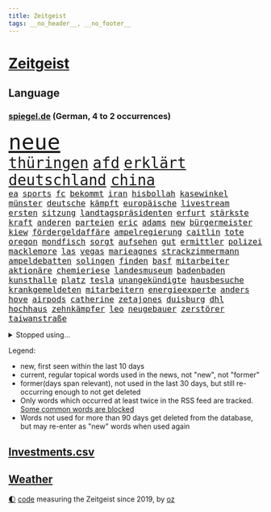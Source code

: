 ```yaml
---
title: Zeitgeist
tags: __no_header__, __no_footer__
---
```


# [Zeitgeist](https://oliz.io/zeitgeist/)

## Language

<h3><a href="https://www.spiegel.de" target="_blank">spiegel.de</a> (German, 4 to 2 occurrences)</h3>
<p style="font-family:monospace">
<span style="font-size:32pt"><a href="news_links.html#neue" class="current">neue</a></span>
<br>
<span style="font-size:22pt"><a href="news_links.html#thüringen" class="current">thüringen</a></span>
<span style="font-size:22pt"><a href="news_links.html#afd" class="current">afd</a></span>
<span style="font-size:22pt"><a href="news_links.html#erklärt" class="current">erklärt</a></span>
<span style="font-size:22pt"><a href="news_links.html#deutschland" class="current">deutschland</a></span>
<span style="font-size:22pt"><a href="news_links.html#china" class="current">china</a></span>
<br>
<span style="font-size:12pt"><a href="news_links.html#ea" class="current">ea</a></span>
<span style="font-size:12pt"><a href="news_links.html#sports" class="current">sports</a></span>
<span style="font-size:12pt"><a href="news_links.html#fc" class="current">fc</a></span>
<span style="font-size:12pt"><a href="news_links.html#bekommt" class="current">bekommt</a></span>
<span style="font-size:12pt"><a href="news_links.html#iran" class="current">iran</a></span>
<span style="font-size:12pt"><a href="news_links.html#hisbollah" class="current">hisbollah</a></span>
<span style="font-size:12pt"><a href="news_links.html#kasewinkel" class="new">kasewinkel</a></span>
<span style="font-size:12pt"><a href="news_links.html#münster" class="current">münster</a></span>
<span style="font-size:12pt"><a href="news_links.html#deutsche" class="current">deutsche</a></span>
<span style="font-size:12pt"><a href="news_links.html#kämpft" class="current">kämpft</a></span>
<span style="font-size:12pt"><a href="news_links.html#europäische" class="current">europäische</a></span>
<span style="font-size:12pt"><a href="news_links.html#livestream" class="current">livestream</a></span>
<span style="font-size:12pt"><a href="news_links.html#ersten" class="current">ersten</a></span>
<span style="font-size:12pt"><a href="news_links.html#sitzung" class="current">sitzung</a></span>
<span style="font-size:12pt"><a href="news_links.html#landtagspräsidenten" class="new">landtagspräsidenten</a></span>
<span style="font-size:12pt"><a href="news_links.html#erfurt" class="current">erfurt</a></span>
<span style="font-size:12pt"><a href="news_links.html#stärkste" class="current">stärkste</a></span>
<span style="font-size:12pt"><a href="news_links.html#kraft" class="current">kraft</a></span>
<span style="font-size:12pt"><a href="news_links.html#anderen" class="current">anderen</a></span>
<span style="font-size:12pt"><a href="news_links.html#parteien" class="current">parteien</a></span>
<span style="font-size:12pt"><a href="news_links.html#eric" class="current">eric</a></span>
<span style="font-size:12pt"><a href="news_links.html#adams" class="current">adams</a></span>
<span style="font-size:12pt"><a href="news_links.html#new" class="current">new</a></span>
<span style="font-size:12pt"><a href="news_links.html#bürgermeister" class="current">bürgermeister</a></span>
<span style="font-size:12pt"><a href="news_links.html#kiew" class="current">kiew</a></span>
<span style="font-size:12pt"><a href="news_links.html#fördergeldaffäre" class="current">fördergeldaffäre</a></span>
<span style="font-size:12pt"><a href="news_links.html#ampelregierung" class="current">ampelregierung</a></span>
<span style="font-size:12pt"><a href="news_links.html#caitlin" class="current">caitlin</a></span>
<span style="font-size:12pt"><a href="news_links.html#tote" class="current">tote</a></span>
<span style="font-size:12pt"><a href="news_links.html#oregon" class="new">oregon</a></span>
<span style="font-size:12pt"><a href="news_links.html#mondfisch" class="new">mondfisch</a></span>
<span style="font-size:12pt"><a href="news_links.html#sorgt" class="current">sorgt</a></span>
<span style="font-size:12pt"><a href="news_links.html#aufsehen" class="current">aufsehen</a></span>
<span style="font-size:12pt"><a href="news_links.html#gut" class="current">gut</a></span>
<span style="font-size:12pt"><a href="news_links.html#ermittler" class="current">ermittler</a></span>
<span style="font-size:12pt"><a href="news_links.html#polizei" class="current">polizei</a></span>
<span style="font-size:12pt"><a href="news_links.html#macklemore" class="current">macklemore</a></span>
<span style="font-size:12pt"><a href="news_links.html#las" class="current">las</a></span>
<span style="font-size:12pt"><a href="news_links.html#vegas" class="new">vegas</a></span>
<span style="font-size:12pt"><a href="news_links.html#marieagnes" class="new">marieagnes</a></span>
<span style="font-size:12pt"><a href="news_links.html#strackzimmermann" class="new">strackzimmermann</a></span>
<span style="font-size:12pt"><a href="news_links.html#ampeldebatten" class="new">ampeldebatten</a></span>
<span style="font-size:12pt"><a href="news_links.html#solingen" class="current">solingen</a></span>
<span style="font-size:12pt"><a href="news_links.html#finden" class="current">finden</a></span>
<span style="font-size:12pt"><a href="news_links.html#basf" class="new">basf</a></span>
<span style="font-size:12pt"><a href="news_links.html#mitarbeiter" class="current">mitarbeiter</a></span>
<span style="font-size:12pt"><a href="news_links.html#aktionäre" class="current">aktionäre</a></span>
<span style="font-size:12pt"><a href="news_links.html#chemieriese" class="new">chemieriese</a></span>
<span style="font-size:12pt"><a href="news_links.html#landesmuseum" class="new">landesmuseum</a></span>
<span style="font-size:12pt"><a href="news_links.html#badenbaden" class="new">badenbaden</a></span>
<span style="font-size:12pt"><a href="news_links.html#kunsthalle" class="new">kunsthalle</a></span>
<span style="font-size:12pt"><a href="news_links.html#platz" class="current">platz</a></span>
<span style="font-size:12pt"><a href="news_links.html#tesla" class="current">tesla</a></span>
<span style="font-size:12pt"><a href="news_links.html#unangekündigte" class="new">unangekündigte</a></span>
<span style="font-size:12pt"><a href="news_links.html#hausbesuche" class="new">hausbesuche</a></span>
<span style="font-size:12pt"><a href="news_links.html#krankgemeldeten" class="new">krankgemeldeten</a></span>
<span style="font-size:12pt"><a href="news_links.html#mitarbeitern" class="current">mitarbeitern</a></span>
<span style="font-size:12pt"><a href="news_links.html#energieexperte" class="new">energieexperte</a></span>
<span style="font-size:12pt"><a href="news_links.html#anders" class="current">anders</a></span>
<span style="font-size:12pt"><a href="news_links.html#hove" class="current">hove</a></span>
<span style="font-size:12pt"><a href="news_links.html#airpods" class="current">airpods</a></span>
<span style="font-size:12pt"><a href="news_links.html#catherine" class="current">catherine</a></span>
<span style="font-size:12pt"><a href="news_links.html#zetajones" class="new">zetajones</a></span>
<span style="font-size:12pt"><a href="news_links.html#duisburg" class="current">duisburg</a></span>
<span style="font-size:12pt"><a href="news_links.html#dhl" class="current">dhl</a></span>
<span style="font-size:12pt"><a href="news_links.html#hochhaus" class="current">hochhaus</a></span>
<span style="font-size:12pt"><a href="news_links.html#zehnkämpfer" class="current">zehnkämpfer</a></span>
<span style="font-size:12pt"><a href="news_links.html#leo" class="current">leo</a></span>
<span style="font-size:12pt"><a href="news_links.html#neugebauer" class="current">neugebauer</a></span>
<span style="font-size:12pt"><a href="news_links.html#zerstörer" class="new">zerstörer</a></span>
<span style="font-size:12pt"><a href="news_links.html#taiwanstraße" class="current">taiwanstraße</a></span>
</p>
<details>
<summary>Stopped using...</summary>
<p class="former" style="font-size:12pt">
energien(1434) entscheidungen(1434) funktionieren(1434) geplante(1434) himmel(1434) liste(1434) oberbürgermeister(1434) untersuchungen(1434) versteigert(1434) beschäftigt(1433) unabhängige(1433) carsten(1432) genannt(1432) strengere(1432) widerspricht(1432) überlebte(1432) arbeitgeber(1431) beispielen(1431) entdecken(1431) fanden(1431) kolumnist(1431) kraftvoll(1431) prüfung(1431) schildert(1431) senat(1431) übersicht(1431) antreten(1430) beamte(1430) hätten(1430) journalisten(1430) nachfolge(1430) positiv(1430) verpflichtet(1430) führende(1429) halle(1429) normal(1429) theater(1429) turnier(1429) verschärfen(1429) vorschlag(1429) 2017(1428) 33(1428) gegenseitig(1428) geschickt(1428) mahnt(1428) uspräsidenten(1428) bsc(1427) co₂(1427) geburt(1427) geworfen(1427) halben(1427) hertha(1427) künftigen(1427) versorgt(1427) bochum(1426) klaren(1426) vergeben(1426) behörde(1425) jury(1425) tausenden(1425) teilnehmen(1425) west(1425) alpen(1424) augsburg(1424) interesse(1424) mütter(1424) rand(1424) unterschiedlich(1424) ausfallen(1423) favoriten(1423) mieter(1423) schwierigkeiten(1423) torhüter(1423) trennen(1423) begann(1422) entscheidenden(1422) manuel(1422) mediziner(1422) untersuchen(1422) abgehört(1421) unbedingt(1421) verursacht(1421) bestimmten(1420) drohungen(1420) ermittlern(1420) leitet(1420) orbán(1420) strecke(1420) viktor(1420) sinn(1419) anschließend(1418) betont(1418) warschau(1418) schottland(1417) südafrika(1417) anzeichen(1416) kevin(1416) kontakte(1415) schauen(1415) visier(1415) deals(1414) pflanzen(1414) satz(1414) vorsprung(1414) warm(1412) außerhalb(1411) bezahlen(1411) haushalte(1411) spenden(1410) weckt(1410) gefangene(1409) mecklenburgvorpommern(1407) handel(1406) aufhalten(1405) händler(1405) not(1405) schneider(1405) vorgelegt(1405) journalist(1404) hilfen(1402) unterdessen(1400) verkehr(1400) aufgefunden(1397) gehabt(1392) koalitionspartner(1391) smartphones(1389) identität(1386) berichtete(1341) festgesetzt(1341) dankt(1340) niederländer(1330) lehrerin(1307) vormarsch(1299) josef(1293) müll(1185) zentralbank(1174) kuriose(1125) umkämpften(1116) erkrankte(1112) moderner(1108) irritiert(1093) diebe(1090) entlasten(1087) ampelparteien(1050) roth(1038) fußballs(1029) airlines(1027) dutzenden(1018) finnland(1006) verabschieden(1003) kompromiss(1001) natürlich(1001) kanzlers(988) fördern(983) gefechte(983) symbol(982) hochzeit(980) heißen(949) emotionalen(946) verwaltung(937) transparenz(936) lücken(921) kriegsbeginn(905) lindners(896) fox(888) wiederaufbau(888) politisches(847) verzweiflung(842) japanische(834) ausbauen(833) kühnert(833) 86(811) trans(801) extra(792) folgten(790) freispruch(780) toilette(778) subventionen(775) antony(774) drohnenangriff(772) studentin(757) raten(756) studieren(755) überreste(740) vaters(721) begegnung(714) staatsanwalt(703) verurteilten(690) parallel(679) verehrt(678) billigt(674) uskonzern(671) gleise(664) überlebende(650) colorado(645) airbus(642) gestalten(640) madonna(635) verwendet(626) pokal(620) viertagewoche(619) nannte(618) vermögen(601) miete(599) getragen(595) baden(591) neunzigerjahren(591) bremst(589) ausgerufen(588) berge(587) jäger(582) verschleppt(582) loswerden(570) alonso(567) ausschluss(566) zogen(556) stürzten(552) statistischen(551) rio(550) tragischen(549) dringen(537) umsetzen(534) arbeitskräfte(531) denkmal(531) unterschiede(530) konkurrent(529) spiegeltalk(528) bundesligist(525) diplomatische(524) kleinflugzeug(515) gewalttaten(514) schottischen(511) hoeneß(510) luxus(503) ost(503) horror(502) sichere(502) straßenverkehr(495) seniorin(492) parteitag(491) fossile(479) vorgenommen(477) beckenbauer(467) objekte(467) henry(460) sizilien(459) indischer(454) zügen(450) basis(443) durchgreifen(442) steve(439) werner(429) dfbfrauen(427) diskriminierung(421) politikerinnen(420) palästinensischen(419) heim(418) palästinensische(418) spdchef(418) perfide(417) klassische(416) brutaler(415) teuerste(414) seele(413) juristin(411) froh(410) winfried(408) albtraum(403) belohnt(403) tunnel(401) geprüft(398) parlamentswahl(397) erschweren(395) erwischte(395) gedreht(395) rasche(394) verschlechtert(393) debütant(392) kranke(392) ausnahmezustand(391) winde(390) angefahren(388) dauerte(387) militärhilfe(387) xabi(386) wahrzeichen(378) sperrte(374) campus(371) kneipen(371) wohnviertel(371) heutigen(368) spdgeneralsekretär(364) block(363) rotes(358) aserbaidschan(356) bunt(356) verfahrens(355) harsche(354) noten(354) auftritte(353) organisatoren(350) proben(350) isst(349) eustaaten(348) rage(347) strafgerichtshof(346) weinen(346) volle(345) gerald(344) teslachef(344) grenzregion(342) flüchtig(339) bahnsteig(336) ddr(334) gerechnet(332) tennisspieler(330) intern(329) lasst(328) wiedervereinigung(328) ratschläge(326) kundgebung(325) leistete(321) schwaben(317) stadien(316) neonazis(314) mentale(313) bezahlkarte(311) herbe(310) belgischen(308) rafah(305) eminem(304) anerkennen(303) via(303) hilfslieferungen(301) künftige(301) südlichen(301) signalisiert(296) ukrainehilfe(296) eigenem(294) zeitgemäß(294) copa(293) manch(293) tim(293) barbara(292) doppelter(291) erlässt(291) erfolgsserie(287) getrunken(286) produzent(285) ostdeutschen(283) bernd(280) fach(277) chan(276) dr(276) exprofi(276) junis(276) verhelfen(276) einverstanden(274) raketenangriff(272) usdemokraten(272) unruhen(271) falls(270) flagge(266) riesigen(266) staatssekretär(265) fabrik(263) agentur(261) ostdeutsche(261) 68(260) finanzen(259) reparieren(259) interessieren(258) füllen(257) schimpft(257) übernommen(257) stromausfall(254) abermals(249) meeresspiegel(249) spekulationen(248) carl(247) herber(247) besonderes(245) öffnete(245) droge(243) hausbesitzer(243) kreise(242) flugzeugs(239) passagier(238) gesetzliche(237) house(234) triebwerk(232) zählte(232) browser(230) begraben(225) haag(225) rot(225) entscheidender(223) gratuliert(222) spione(222) reihenweise(220) sophie(220) finanzielle(219) spottet(219) jonas(217) leichnam(214) konflikts(213) unfair(212) angehoben(211) harvey(211) politikum(211) extremismus(210) albion(209) unterrichtet(209) wgzimmerpreise(209) gefälschter(206) geschichten(204) grünenchef(204) inhalt(204) umgekehrt(204) vizepräsidentin(203) kreuzfahrtschiff(202) gefeuert(200) innerlich(200) produkten(200) befragt(199) klettern(199) starkoch(199) verbraucherschutz(199) bundesstraße(196) kehl(195) verlässlicher(195) 17jähriger(194) potter(194) reklamiert(194) schätzt(194) kostüm(193) virus(193) auszeit(191) handlungen(190) rasch(190) à(190) rheinmetall(189) usvizepräsidentin(188) wahlkampfveranstaltung(188) dortmunds(187) gewitter(187) misslingt(187) agenten(186) bezahlte(186) held(186) mitmachen(186) sprang(186) harrison(185) bulgarien(184) tasche(184) hochstapler(183) lud(183) sorgerecht(182) restaurant(181) scheidung(181) bundesamtes(180) fsb(180) eingestochen(178) fehlern(178) internen(178) kaputt(178) küken(178) schnellste(177) vertritt(177) einschränkung(176) fing(176) gegenstand(176) pole(176) gates(175) wahren(175) abgespielt(174) philosophie(173) 18jährigen(172) altersvorsorge(172) montenegro(172) verachtung(171) westdeutschland(171) gleisbett(170) gelöscht(169) gesunde(169) vielfach(169) betonen(168) kapitalismus(168) akademische(167) 2003(166) kinohit(166) schnelles(166) auftreten(164) applaus(163) gruß(163) lasse(163) präsidentschaftskandidaten(163) rechtsradikale(163) populismus(162) rekorde(162) vorschriften(162) massenprotesten(161) bewerbung(159) camping(158) paket(158) riskante(158) wehrmacht(158) abrücken(157) mysteriöses(157) sammelklage(157) trikots(157) rüstungskonzern(156) stephanie(155) thc(155) vorgezogenen(155) tennisspielerin(154) wolke(154) baron(152) bewusstsein(152) steine(152) tierreich(152) affären(151) boykottieren(151) therapie(151) wohngebiet(151) absolut(149) neoliberalen(149) störer(149) techniken(149) türen(149) 1974(148) gesenkt(148) jenny(148) podcastserie(148) leichten(147) absichern(145) bündnisse(145) kirchen(145) süditalien(145) tu(145) figuren(144) abonnenten(142) aufräumarbeiten(142) bart(142) zivilgesellschaft(142) bereut(141) grandiosen(141) konstellation(141) randaliert(140) wirtschaftspolitik(140) brighton(139) töchtern(138) 68jährige(137) atomenergiebehörde(137) aufbau(137) quält(137) serienmörder(137) nachnamen(136) messerangreifer(135) aufgebrochen(134) geparktes(134) prämien(134) ungewollt(134) zinswende(134) andernorts(133) evakuieren(133) betrachtet(132) begegnungen(131) fuchs(131) fürchtete(131) stephen(131) vorgeht(131) sportwissenschaftler(129) verdichten(129) amtsträger(128) angeschlagenen(128) rafael(128) denkwürdigen(127) jubelten(127) lachs(127) sexszenen(127) engagierte(126) georgiens(126) steigert(126) unbekannt(126) verbessert(126) 28jährige(125) neunjährigen(125) knackt(124) räume(124) wirt(123) bluthund(122) packt(122) prinzip(122) beliebtesten(121) begrenzten(119) enkel(119) entgegenzusetzen(119) europäisches(119) me(119) schlacht(119) vodafone(119) mitgliedschaft(118) vermeidbar(118) europameister(117) mitgefühl(117) birgt(116) ego(116) mieser(116) rechtfertigen(115) schärferes(115) zahnarzt(115) anliegen(114) nachdenken(114) polarisiert(114) stadtwerke(114) endgültigen(113) ham(113) reus(113) asche(112) umzug(112) kluft(111) notorisch(111) wahlomat(111) juan(110) krankenhausreif(110) wahlkämpfer(110) parteitagsrede(109) geprügelt(108) komme(108) bizarren(107) gewaltigen(107) haie(107) befragen(106) dauereinsatz(106) überfluss(106) feindbild(105) inszenieren(105) nirgendwo(105) plädoyer(105) weicht(105) überraschungen(105) schulze(103) svenja(103) trainierte(103) ubahnen(103) emilia(102) giftigen(102) ifoumfrage(102) s(102) stich(102) wichtigster(102) fußballspiele(101) geldes(101) liiert(101) trashtv(101) alpinisten(100) münchens(100) dozenten(99) kanton(99) cheftrainer(98) gewahrsam(98) regierungspartei(98) vergeltungsangriff(98) streitthema(97) waschbären(97) weltberühmt(97) weltbild(97) klimaneutral(96) sinwar(96) zugezogen(96) double(95) illusionen(95) kletterer(95) kürzung(95) schweizerischen(95) anspielung(94) knaus(94) anke(93) gerichtsurteil(93) hinein(93) sicherheitsberater(93) türkischer(93) dwd(92) erdrutschen(92) kabeltv(92) kryptowährungen(92) pokalsieg(92) autogramm(91) cockpit(91) fett(91) fitness(91) pcs(91) rekordsumme(91) verhängnisvollen(91) amal(90) ausgebrannt(90) doppelspitze(90) eignen(90) eingeschüchtert(90) existieren(90) feuerwerkskörper(90) haftantritt(90) heiterkeit(90) lockert(90) politikers(90) schwindender(90) bekanntwerden(89) geschlossener(89) hagelkörner(89) herum(89) klassenkampf(89) oberbürgermeisters(89) anerkannt(88) autonome(88) blauen(88) getrennte(88) hut(88) lauern(88) matthew(88) regierungsbeteiligung(88) symbolischen(88) traurige(88) verspielte(88) mangelnder(87) romy(87) spielberechtigung(87) vorarlberg(87) bestrafung(86) einreisebestimmungen(86) erstligisten(86) kravitz(86) lügt(86) verheerender(86) wdr(86) exgeneral(85) friedlicher(85) hospitalschauspieler(85) verarbeiten(85) wactor(85) aufgeht(84) freiheitsstrafen(84) kostengründen(84) lobes(84) streifen(84) verpflichtend(84) 28jähriger(83) 60jährige(83) familienmitglieder(83) grenzwerte(83) mitmachaktionen(83) richterspruch(83) struktur(83) unterschrieb(83) zuerst(83) ägyptischen(83) aufgetreten(82) co₂ausstoß(82) habt(82) rossmann(82) zuge(82) fehlanzeige(81) kremlnahe(81) obamas(81) stellenausschreibung(81) vielfalt(81) aufrufbar(80) bester(80) leopard(80) narendra(80) entgegensetzen(79) gesteuert(79) giulia(79) kräftige(79) tabuthema(79) tsv(79) auferlegten(78) foundation(78) herein(78) indische(78) intensiver(78) kletterte(78) umspannwerk(78) abgelöst(77) autolobby(77) dingen(77) reichste(77) schätzung(77) ssv(77) abholen(76) ausländerfeindliche(76) bitcoin(76) foodwatch(76) gesunkener(76) huscht(76) kriegsgebiet(76) rivale(76) schildern(76) jemandem(75) mannheimer(75) tops(75) bergauf(74) duschen(74) einzelhandel(74) grob(74) mittendrin(74) nahostreise(74) schillerndsten(74) sprangen(74) 33jähriger(73) einziges(73) englands(73) entwicklungsministerin(73) raue(73) weiterspielen(73) canyon(72) dame(72) kennengelernt(72) kurioser(72) nuri(72) spitzengespräch(72) stach(72) steuerte(72) vollständiger(72) wärmewende(72) überprüfung(72) şahin(72) aggressiven(71) dramatisches(71) flops(71) sprengung(71) strategiewechsel(71) verstörend(71) boba(70) fabian(70) hürzeler(70) ian(70) jagte(70) mob(70) quadrat(70) santiago(70) steuerberater(70) unmögliche(70) vermummte(70) bautzen(69) halter(69) handvoll(69) oh(69) westdeutsche(69) boomer(68) gefährlichste(68) gesprächsstoff(68) small(68) vordergrund(68) arbeitstage(67) ex(67) fahrendem(67) fauci(67) kalender(67) robotern(67) rücknahme(67) schwangerschaften(67) versteigerung(67) abwegiger(66) handynetz(66) lebe(66) steakhauserbin(66) ausreisepflichtigen(65) banker(65) drehten(65) elblandrevolte(65) friseur(65) geschwiegen(65) i̇lkay(65) reanimation(65) wütende(65) bootsausflug(64) ertrunken(64) fahrerwertung(64) gefehlt(64) kirmes(64) offenem(64) unermüdlich(64) 3500(63) belarussen(63) bootsunglück(63) feiergesellschaft(63) kernkraftwerk(63) müdigkeit(63) pilger(63) qualifying(63) segelboot(63) autodach(62) bondgirl(62) chronologie(62) csd(62) icezüge(62) sir(62) wahrscheinlicher(62) warfen(62) zurückgebracht(62) dfbpräsident(61) erwiesen(61) geflohener(61) genügen(61) luxusjacht(61) neuendorf(61) absolutes(60) griechischer(60) halt(60) milliardären(60) mitspielern(60) wählten(60) 88(59) geschenktes(59) gezerrt(59) gondeln(59) indiens(59) kartoffeln(59) löschte(59) massen(59) schalten(59) sturzflut(59) drogendelikte(58) erotik(58) kuriosen(58) lernten(58) mehrfamilienhauses(58) obstplantage(58) sommers(58) weltpremiere(58) angekündigte(57) berufsgruppe(57) fehlentscheidung(57) jupiter(57) lacht(57) länderspiele(57) abwegen(56) bargeldloses(56) bundesarbeitsgericht(56) entgehen(56) hochzeitsgäste(56) hunderter(56) neudelhi(56) ostfriesland(56) privatleben(56) werten(56) währenddessen(56) ach(55) rentenlücke(55) schwefeldioxid(55) teilrepublik(55) treffe(55) zerstörten(55) kandidieren(54) parteitags(54) tirol(54) ökostrom(54) massenpanik(53) stade(53) wohnungsmarkt(53) favorisierten(52) kalkül(52) mannschaften(52) passgenaue(52) phantom(52) schmecken(52) wohle(52) abschiebepläne(51) ausgewogene(51) brilliert(51) kohlekraftwerk(51) milliardärs(51) reeves(51) spielberg(51) verspürt(51) zuversicht(51) bemühungen(50) glücklicher(50) präzedenzfall(50) schwierigen(50) verfolgten(50) bswchefin(49) derart(49) ersticht(49) erzeugen(49) passant(49) störaktion(49) absurden(48) beinhalten(48) erntete(48) getränke(48) gewalttätig(48) kühltürme(48) mails(48) relevanz(48) schiene(48) übersehen(48) brannten(47) diekmann(47) judith(47) lukrativen(47) romance(47) vorjahressiegerin(47) ölbranche(47) 109(46) 247(46) abwärtsspirale(46) biograf(46) hochsprung(46) sorgfältig(46) streikt(46) vermisstes(46) vorläufige(46) pascal(45) suchtgefahr(45) zweifellos(45) ostbeauftragte(44) ostbeauftragter(44) umarmungen(44) ausgestellt(43) extinction(43) orbáns(43) teilweisen(43) abgebogen(42) minen(42) spiegelreporterin(42) eindringen(41) gefängnisse(41) interessanter(41) linkenspitze(41) events(40) israelhass(40) moderiert(40) morde(40) privatjets(40) regierungsbeteiligungen(40) schmutzig(40) vizekandidat(40) zukommt(40) angesteckt(39) bond(39) doug(39) längeren(39) vitaminen(39) zweck(39) längen(38) neidisch(38) ordnen(38) schau(38) vereinbart(38) benutzen(37) keanu(37) milwaukee(37) pakistans(37) tiktoktrend(37) wunschspieler(37) charmanter(36) fernsehens(36) gentleman(36) pitzke(36) teamkollege(36) umweltorganisationen(36) unwetterschäden(36) zuschuss(36) ansbach(35) erwärmung(35) hassten(35) lehrt(35) losging(35) digitales(34) ernte(34) prix(34) befeuern(33) bescheinigt(33) quasi(33) unomission(33) verfall(33) vorbehalten(33) 60jähriger(32) gigantisches(32) personalwechsel(32) sportwelt(32) tenniswelt(32) verdoppeln(32) 1943(31) auszeiten(31) blauzungenkrankheit(31) debütalbum(31) dusche(31) geschwindigkeit(31) kreta(31) lüften(31) rennfahrer(31) rinder(31) rückschläge(31) valentina(31) vermeidet(31) vermeintlicher(31) wagners(31) architekt(30) dschungel(30) knallhart(30) krönungsmesse(30) menschlicher(30) schleusen(30) irgendetwas(29) schutzstatus(29) siedler(29) user(29) zwillinge(29) gesamtklassement(28) neumünster(28) roadtrip(28) uswirtschaft(28) verbrennungsmotor(28) 120000(27) 800000(27) ampelkrise(27) geschirrspüler(27) lobeshymnen(27) meme(27) verfängt(27) ehrlich(26) gesten(26) glatzeder(26) hang(26) michelle(26) olympiasilber(26) politologin(26) rebell(26) schwede(26) spdaußenpolitiker(26) umfragewerte(26) dan(25) fuad(25) gendersternchen(25) klischees(25) murdochs(25) rupert(25) segelschiff(25) shukr(25) unterfranken(25) urteilt(25) weint(25) anwältin(24) barsinghausen(24) einsatzwagen(24) erfunden(24) hamaschef(24) klimaproteste(24) sämtliche(24) traditionelle(24) unterhaltsam(24) verabredet(24) zurückdrehen(24) chronisch(23) halberstadt(23) halfen(23) kalifornischen(23) pfleger(23) regimekritiker(23) rennens(23) schönheitsideal(23) sportwettenanbieter(23) 1924(22) ceo(22) gleichnamige(22) mitbewohner(22) obdachlose(22) status(22) dunkel(21) embargo(21) furchner(21) gendern(21) ifoinstituts(21) irmgard(21) konzentrationslager(21) kzsekretärin(21) nelles(21) oppositionspartei(21) schäfer(21) stutthof(21) wespen(21) augenzeuge(20) besteigen(20) felssturz(20) gecancelt(20) göteborg(20) körpers(20) lukaschenko(20) stabhochsprung(20) aufgegeben(19) aufmarsch(19) begnadigt(19) boeingmaschine(19) flugs(19) meldungen(19) terrors(19) unübersichtlich(19) einreichen(18) emhoff(18) engelke(18) gleichermaßen(18) hadern(18) sturmböe(18) verfassungsbeschwerde(18) viermal(18) vorgedrungen(18) würzburg(18) yahya(18) youtubekanal(18) kokainaffäre(17) unsicherheiten(17) warschauer(17) 26jähriger(16) bränden(16) charts(16) harris'(16) olympiagold(16) parteiführung(16) schuster(16) vizepräsidentschaftskandidaten(16) wissenstest(16) auswandern(15) diesjährige(15) ermordung(15) flieht(15) geflohenen(15) preisgeld(15) süchtig(15) unterhaltung(15) versenkt(15) 103(14) blutspenden(14) einbrechen(14) filmrolle(14) gebauten(14) kuh(14) stichelt(14) diplomaten(13) gelangt(13) mandanten(13) 82(12) bewusstlos(12) düfte(12) pointen(12) tobte(12) dürr(11) fdpfraktionschef(11) geschlechterdebatte(11) me/cfs(11) ops(11) ukraineoffensive(11)
</p>
</details>
<p>Legend:
<ul>
<li><span class="new">new</span>, first seen within the last 10 days</li>
<li><span class="current">current</span>, regular topical words used in the news, not "new", not "former"</li>
<li><span class="former">former(days span relevant)</span>, not used in the last 30 days, but still re-occurring enough to not get deleted</li>
<li>Only words which occurred at least twice in the RSS feed are tracked. <a href="language/filters.py">Some common words are blocked</a></li>
<li>Words not used for more than 90 days get deleted from the database, but may re-enter as "new" words when used again</li>
</ul>
</p>

## [Investments](investments.html)[.csv](investments.csv)

## [Weather](weather.html)

<footer>
<a href="javascript:toggleTheme()" class="nav">🌓</a>
<a href="https://github.com/ooz/zeitgeist">code</a> measuring the Zeitgeist since 2019, by <a href="https://oliz.io">oz</a>
</footer>
